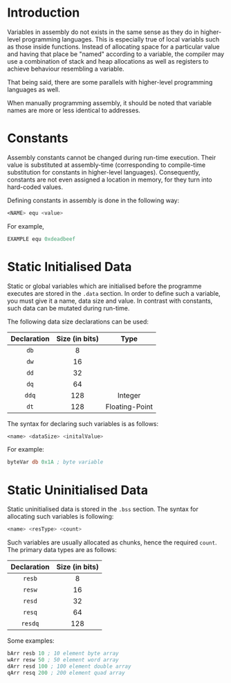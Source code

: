# Introduction
Variables in assembly do not exists in the same sense as they do in higher-level programming languages. This is especially true of local variabls such as those inside functions. Instead of allocating space for a particular value and having that place be "named" according to a variable, the compiler may use a combination of stack and heap allocations as well as registers to achieve behaviour resembling a variable.

That being said, there are some parallels with higher-level programming languages as well.

When manually programming assembly, it should be noted that variable names are more or less identical to addresses.
# Constants
Assembly constants cannot be changed during run-time execution. Their value is substituted at assembly-time (corresponding to compile-time substitution for constants in higher-level languages). Consequently, constants are not even assigned a location in memory, for they turn into hard-coded values.

Defining constants in assembly is done in the following way:
```asm
<NAME> equ <value>
```

For example,
```asm
EXAMPLE equ 0xdeadbeef
```

# Static Initialised Data
Static or global variables which are initialised before the programme executes are stored in the `.data` section. In order to define such a variable, you must give it a name, data size and value. In contrast with constants, such data can be mutated during run-time.

The following data size declarations can be used:

|Declaration|Size (in bits)|Type|
|:--------:|:---------:|:-------:|
|`db`|8||
|`dw`|16||
|`dd`|32||
|`dq`|64||
|`ddq`|128|Integer|
|`dt`|128|Floating-Point|

The syntax for declaring such variables is as follows:
```asm
<name> <dataSize> <initalValue>
```

For example:
```asm
byteVar db 0x1A ; byte variable
```

# Static Uninitialised Data
Static uninitialised data is stored in the `.bss` section. The syntax for allocating such variables is following:

```asm
<name> <resType> <count>
```

Such variables are usually allocated as chunks, hence the required `count`. The primary data types are as follows:

|Declaration|Size (in bits)|
|:---:|:-----:|
|`resb`|8|
|`resw`|16|
|`resd`|32|
|`resq`|64|
|`resdq`|128|

Some examples:
```asm
bArr resb 10 ; 10 element byte array  
wArr resw 50 ; 50 element word array  
dArr resd 100 ; 100 element double array  
qArr resq 200 ; 200 element quad array
```

